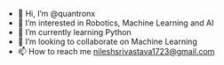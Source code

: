 - 👋 Hi, I’m @quantronx
- 👀 I’m interested in Robotics, Machine Learning and AI
- 🌱 I’m currently learning Python
- 💞️ I’m looking to collaborate on Machine Learning
- 📫 How to reach me nileshsrivastava1723@gmail.com

<!---
quantronx/quantronx is a ✨ special ✨ repository because its `README.md` (this file) appears on your GitHub profile.
You can click the Preview link to take a look at your changes.
--->
